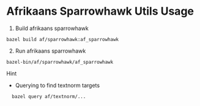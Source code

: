 # Afrikaans Sparrowhawk Utils Usage

1. Build afrikaans sparrowhawk

``` bazel build af/sparrowhawk:af_sparrowhawk  ```

2. Run afrikaans sparrowhawk

``` bazel-bin/af/sparrowhawk/af_sparrowhawk ```

Hint

* Querying to find textnorm targets

```   bazel query af/textnorm/...  ```

